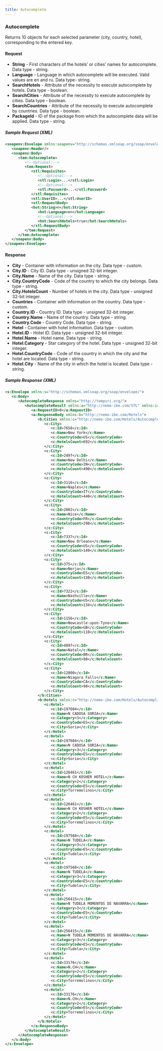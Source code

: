 ```yaml
---
title: Autocomplete
---
```


### Autocomplete

Returns 10 objects for each selected parameter (city, country, hotel), corresponding to the entered key.

#### Request

-   **String** - First characters of the hotels’ or cities’ names for autocomplete. Data type - string.
-   **Language** - Language in which autocomplete will be executed. Valid values are en and ru. Data type- string.
-   **SearchHotels** - Attribute of the necessity to execute autocomplete by hotels. Data type - boolean.
-   **SearchCities** - Attribute of the necessity to execute autocomplete by cities. Data type - boolean.
-   **SearchCountries** - Attribute of the necessity to execute autocomplete by countries. Data type - boolean.
-   **PackageId** - ID of the package from which the autocomplete data will be applied. Data type - string.

##### Sample Request (XML)
```xml
<soapenv:Envelope xmlns:soapenv="http://schemas.xmlsoap.org/soap/envelope/" xmlns:tem="http://tempuri.org/" xmlns:stl="http://nemo-ibe.com/STL" xmlns:hot="http://nemo-ibe.com/Hotels">
   <soapenv:Header/>
   <soapenv:Body>
      <tem:Autocomplete>
         <!--Optional:-->
         <tem:Request>
            <stl:Requisites>
               <!--Optional:-->
               <stl:Login>...</stl:Login>
               <!--Optional:-->
               <stl:Password>...</stl:Password>             
            </stl:Requisites>
            <stl:UserID>...</stl:UserID>          
            <stl:RequestBody>
            <hot:String>n</hot:String>
               <hot:Language>en</hot:Language>
               <!--Optional:-->
               <hot:SearchHotels>true</hot:SearchHotels>
            </stl:RequestBody>
         </tem:Request>
      </tem:Autocomplete>
   </soapenv:Body>
</soapenv:Envelope>
```

#### Response

-   **City** - Container with information on the city. Data type - custom.
-   **City.ID** - City ID. Data type - unsigned 32-bit integer.
-   **Сity.Name** - Name of the city. Data type - string.
-   **Сity.СountryCode** - Code of the country to which the city belongs. Data type - string.
-   **Сity.HotelsCount** - Number of hotels in the city. Data type - unsigned 32-bit integer.
-   **Countries** - Container with information on the country. Data type - custom.
-   **Country.ID** - Country ID. Data type - unsigned 32-bit integer.
-   **Country.Name** - Name of the country. Data type - string.
-   **Сountry.Code** - Country Code. Data type - string.
-   **Hotel** - Container with hotel information. Data type - custom.
-   **Hotel.ID** - Hotel ID. Data type - unsigned 32-bit integer.
-   **Hotel.Name** - Hotel name. Data type - string.
-   **Hotel.Category** - Star category of the hotel. Data type - unsigned 32-bit integer.
-   **Hotel.CountryCode** - Code of the country in which the city and the hotel are located. Data type - string.
-   **Hotel.Сity** - Name of the city in which the hotel is located. Data type - string.

##### Sample Response (XML)
```xml
<s:Envelope xmlns:s="http://schemas.xmlsoap.org/soap/envelope/">
   <s:Body>
      <AutocompleteResponse xmlns="http://tempuri.org/">
         <AutocompleteResult xmlns:a="http://nemo-ibe.com/STL" xmlns:i="http://www.w3.org/2001/XMLSchema-instance">
            <a:RequestID>0</a:RequestID>
            <a:ResponseBody xmlns:b="http://nemo-ibe.com/Hotels">
               <b:Cities xmlns:c="http://nemo-ibe.com/Hotels/Autocomplete">
                  <c:City>
                     <c:Id>7658</c:Id>
                     <c:Name>New York</c:Name>
                     <c:CountryCode>US</c:CountryCode>
                     <c:HotelsCount>692</c:HotelsCount>
                  </c:City>
                  <c:City>
                     <c:Id>2497</c:Id>
                     <c:Name>New Delhi</c:Name>
                     <c:CountryCode>IN</c:CountryCode>
                     <c:HotelsCount>490</c:HotelsCount>
                  </c:City>
                  <c:City>
                     <c:Id>3116</c:Id>
                     <c:Name>Naples</c:Name>
                     <c:CountryCode>IT</c:CountryCode>
                     <c:HotelsCount>448</c:HotelsCount>
                  </c:City>
                  <c:City>
                     <c:Id>2002</c:Id>
                     <c:Name>Nice</c:Name>
                     <c:CountryCode>FR</c:CountryCode>
                     <c:HotelsCount>298</c:HotelsCount>
                  </c:City>
                  <c:City>
                     <c:Id>7337</c:Id>
                     <c:Name>New Orleans</c:Name>
                     <c:CountryCode>US</c:CountryCode>
                     <c:HotelsCount>149</c:HotelsCount>
                  </c:City>
                  <c:City>
                     <c:Id>375</c:Id>
                     <c:Name>Nerja</c:Name>
                     <c:CountryCode>ES</c:CountryCode>
                     <c:HotelsCount>138</c:HotelsCount>
                  </c:City>
                  <c:City>
                     <c:Id>7322</c:Id>
                     <c:Name>Nashville</c:Name>
                     <c:CountryCode>US</c:CountryCode>
                     <c:HotelsCount>134</c:HotelsCount>
                  </c:City>
                  <c:City>
                     <c:Id>1156</c:Id>
                     <c:Name>Newcastle-upon-Tyne</c:Name>
                     <c:CountryCode>GB</c:CountryCode>
                     <c:HotelsCount>110</c:HotelsCount>
                  </c:City>
                  <c:City>
                     <c:Id>4897</c:Id>
                     <c:Name>Natal</c:Name>
                     <c:CountryCode>BR</c:CountryCode>
                     <c:HotelsCount>98</c:HotelsCount>
                  </c:City>
                  <c:City>
                     <c:Id>12800</c:Id>
                     <c:Name>Niagara Falls</c:Name>
                     <c:CountryCode>CA</c:CountryCode>
                     <c:HotelsCount>98</c:HotelsCount>
                  </c:City>
               </b:Cities>
               <b:Hotels xmlns:c="http://nemo-ibe.com/Hotels/Autocomplite">
                  <c:Hotel>
                     <c:Id>197604</c:Id>
                     <c:Name>N CADOSA SORIA</c:Name>
                     <c:Category>3</c:Category>
                     <c:CountryCode>ES</c:CountryCode>
                     <c:City>Soria</c:City>
                  </c:Hotel>
                  <c:Hotel>
                     <c:Id>197604</c:Id>
                     <c:Name>N CADOSA SORIA</c:Name>
                     <c:Category>3</c:Category>
                     <c:CountryCode>ES</c:CountryCode>
                     <c:City>Soria</c:City>
                  </c:Hotel>
                  <c:Hotel>
                     <c:Id>126461</c:Id>
                     <c:Name>N CH KOSHER HOTEL</c:Name>
                     <c:Category>2</c:Category>
                     <c:CountryCode>ES</c:CountryCode>
                     <c:City>Torremolinos</c:City>
                  </c:Hotel>
                  <c:Hotel>
                     <c:Id>126461</c:Id>
                     <c:Name>N CH KOSHER HOTEL</c:Name>
                     <c:Category>2</c:Category>
                     <c:CountryCode>ES</c:CountryCode>
                     <c:City>Torremolinos</c:City>
                  </c:Hotel>
                  <c:Hotel>
                     <c:Id>197568</c:Id>
                     <c:Name>N TUDELA</c:Name>
                     <c:Category>3</c:Category>
                     <c:CountryCode>ES</c:CountryCode>
                     <c:City>Tudela</c:City>
                  </c:Hotel>
                  <c:Hotel>
                     <c:Id>197568</c:Id>
                     <c:Name>N TUDELA</c:Name>
                     <c:Category>3</c:Category>
                     <c:CountryCode>ES</c:CountryCode>
                     <c:City>Tudela</c:City>
                  </c:Hotel>
                  <c:Hotel>
                     <c:Id>256415</c:Id>
                     <c:Name>N TUDELA MOMENTOS DE NAVARRA</c:Name>
                     <c:Category>3</c:Category>
                     <c:CountryCode>ES</c:CountryCode>
                     <c:City>Tudela</c:City>
                  </c:Hotel>
                  <c:Hotel>
                     <c:Id>256415</c:Id>
                     <c:Name>N TUDELA MOMENTOS DE NAVARRA</c:Name>
                     <c:Category>3</c:Category>
                     <c:CountryCode>ES</c:CountryCode>
                     <c:City>Tudela</c:City>
                  </c:Hotel>
                  <c:Hotel>
                     <c:Id>33176</c:Id>
                     <c:Name>N.CH</c:Name>
                     <c:Category>2</c:Category>
                     <c:CountryCode>ES</c:CountryCode>
                     <c:City>Torremolinos</c:City>
                  </c:Hotel>
                  <c:Hotel>
                     <c:Id>33176</c:Id>
                     <c:Name>N.CH</c:Name>
                     <c:Category>2</c:Category>
                     <c:CountryCode>ES</c:CountryCode>
                     <c:City>Torremolinos</c:City>
                  </c:Hotel>
               </b:Hotels>
            </a:ResponseBody>
         </AutocompleteResult>
      </AutocompleteResponse>
   </s:Body>
</s:Envelope>
```